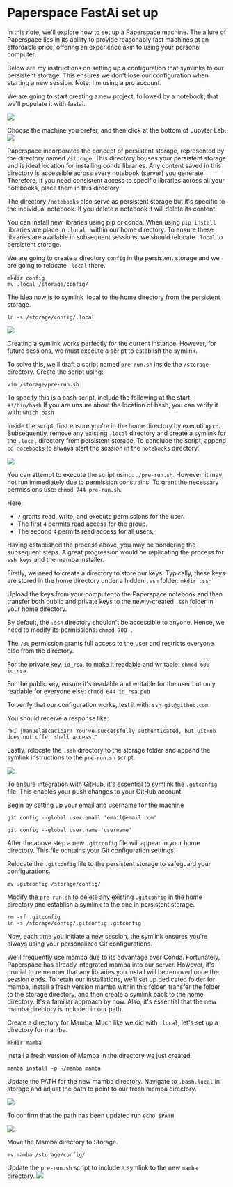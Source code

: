 # Paperspace FastAi set up

In this note, we'll explore how to set up a Paperspace machine. The allure of Paperspace lies in its ability to provide reasonably fast machines at an affordable price, offering an experience akin to using your personal computer. 

Below are my instructions on setting up a configuration that symlinks to our persistent storage. This ensures we don't lose our configuration when starting a new session. Note: I'm using a pro account. 

We are going to start creating a new project, followed by a notebook, that we'll populate it with fastai. 


![](/images/note3/image4.png)

Choose the machine you prefer, and then click at the bottom of Jupyter Lab.
![](/images/note3/image4-1.png)

Paperspace incorporates the concept of persistent storage, represented by the directory named `/storage`. This directory houses your persistent storage and is ideal location for installing conda libraries. Any content saved in this directory is accessible across every notebook (server) you generate. Therefore, if you need consistent access to specific libraries across all your notebooks, place them in this directory. 

The directory `/notebooks` also serve as persistent storage but it's specific to the individual notebook. If you delete a notebook it will delete its content. 

You can install new libraries using pip or conda. When using `pip install` libraries are place in `.local ` within our home directory. To ensure these libraries are available in subsequent sessions, we should relocate `.local` to persistent storage.

We are going to create a directory `config` in the persistent storage and we are going to relocate `.local` there.
```
mkdir config
mv .local /storage/config/
```

The idea now is to symlink .local to the home directory from the persistent storage. 

```
ln -s /storage/config/.local
```

![](/images/note3/image13.png)

Creating a symlink works perfectly for the current instance. However, for future sessions, we must execute a script to establish the symlink.

To solve this, we'll draft a script named `pre-run.sh` inside the `/storage` directory. Create the script using:

```
vim /storage/pre-run.sh
```

To specify this is a bash script, include the following at the start: `#!/bin/bash` 
If you are unsure about the location of bash, you can verify it with: `which bash`

Inside the script, first ensure you're in the home directory by executing `cd`.
Subsequently, remove any existing `.local` directory and create a symlink for the `.local` directory from persistent storage. To conclude the script, append `cd notebooks` to always start the session in the `notebooks` directory.  

![](/images/note3/image14.png)

You can attempt to execute the script using:  `./pre-run.sh`. However, it may not run immediately due to permission constrains. To grant the necessary permissions use: `chmod 744 pre-run.sh`.

Here:
* `7` grants read, write, and execute permissions for the user.
* The first `4` permits read access for the group.
* The second `4` permits read access for all users. 

Having established the process above, you may be pondering the subsequent steps. A great progression would be replicating the process for `ssh keys` and the mamba installer. 

Firstly, we need to create a directory to store our keys. Typically, these keys are stored in the home directory under a hidden `.ssh` folder: `mkdir .ssh`

Upload the keys from your computer to the Paperspace notebook and then transfer both public and private keys to the newly-created `.ssh` folder in your home directory. 

By default, the `.ssh` directory shouldn't be accessible to anyone. Hence, we need to modify its permissions: `chmod 700 .`

The `700` permission grants full access to the user and restricts everyone else from the directory. 

For the private key, `id_rsa`, to make it readable and writable: `chmod 600 id_rsa`

For the public key, ensure it's readable and writable for the user but only readable for everyone else: `chmod 644 id_rsa.pub`

To verify that our configuration works, test it with: `ssh git@github.com`.

You should receive a response like:
```
"Hi jmanuelascacibar! You've successfully authenticated, but GitHub does not offer shell access."
```
Lastly, relocate the `.ssh` directory to the storage folder and append the symlink instructions to the `pre-run.sh` script. 

![](/images/note3/image15.png)

To ensure integration with GitHub, it's essential to symlink the `.gitconfig` file. This enables your push changes to your GitHub account.

Begin by setting up your email and username for the machine 

```
git config --global user.email 'email@email.com' 

git config --global user.name 'username'
```

After the above step a new `.gitconfig` file will appear in your home directory. This file ocntains your Git configuration settings. 

Relocate the `.gitconfig` file to the persistent storage to safeguard your configurations.
```
mv .gitconfig /storage/config/
```

Modify the `pre-run.sh` to delete any existing `.gitconfig` in the home directory and establish a symlink to the one in persistent storage. 

```
rm -rf .gitconfig 
ln -s /storage/config/.gitconfig .gitconfig
```

Now, each time you initiate a new session, the symlink ensures you're always using your personalized Git configurations.


We'll frequently use mamba due to its advantage over Conda.  Fortunately, Paperspace has already integrated mamba into our server. However, it's crucial to remember that any libraries you install will be removed once the session ends. To retain our installations, we'll set up dedicated folder for mamba, install a fresh version mamba within this folder, transfer the folder to the storage directory, and then create a symlink back to the home directory. It's a familiar approach by now. Also, it's essential that the new mamba directory is included in our path. 

Create a directory for Mamba. Much like we did with `.local`, let's set up a directory for mamba. 
```
mkdir mamba
```

Install a fresh version of Mamba in the directory we just created.
```
mamba install -p ~/mamba mamba
```

Update the PATH for the new mamba directory. Navigate to `.bash.local` in storage and adjust the path to point to our fresh mamba directory.

![](/images/note3/image20.png)


To confirm that the path has been updated run `echo $PATH`

![](/images/note3/image21.png)

Move the Mamba directory to Storage.
```
mv mamba /storage/config/
```

Update the `pre-run.sh` script to include a symlink to the new `mamba` directory.
![](/images/note3/image22.png)


